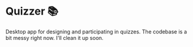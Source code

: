 # Quizzer 📚
Desktop app for designing and participating in quizzes.
The codebase is a bit messy right now. I'll clean it up soon.
